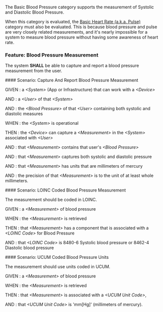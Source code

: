 The Basic Blood Pressure category supports the measurement of Systolic and Diastolic Blood Pressure.

When this category is evaluated, the [Basic Heart Rate (a.k.a. Pulse)](basic_heart_rate.html)
category must also be evaluated.  This is because blood pressure and pulse are very
closely related measurements, and it's nearly impossible for a system to measure blood
pressure without having some awareness of heart rate.
<span id='blood-pressure-measurement'/>
### <span class='glyphicon glyphicon-phone'/> <span class='glyphicon glyphicon-dashboard'/> <span class='glyphicon glyphicon-cloud'/> Feature: Blood Pressure Measurement

The system **SHALL** be able to capture and report a blood pressure measurement from the user.


<span id='capture-and-report-blood-pressure-measurement'/>
#### <span class='glyphicon text-success glyphicon-phone'/> <span class='glyphicon text-success glyphicon-dashboard'/> <span class='glyphicon text-success glyphicon-cloud'/> Scenario: Capture And Report Blood Pressure Measurement


GIVEN
: a <i>&lt;System&gt;</i> (App or Infrastructure) that can work with a <i>&lt;Device&gt;</i>

   AND
   : a <i>&lt;User&gt;</i> of that <i>&lt;System&gt;</i>

   AND
   : the <i>&lt;Blood Pressure&gt;</i> of that <i>&lt;User&gt;</i> containing both systolic and diastolic measures

WHEN
: the <i>&lt;System&gt;</i> is operational

THEN
: the <i>&lt;Device&gt;</i> can capture a <i>&lt;Measurement&gt;</i> in the <i>&lt;System&gt;</i> associated with <i>&lt;User&gt;</i>

   AND
   : that <i>&lt;Measurement&gt;</i> contains that user's <i>&lt;Blood Pressure&gt;</i>

   AND
   : that <i>&lt;Measurement&gt;</i> captures both systolic and diastolic pressure

   AND
   : that <i>&lt;Measurement&gt;</i> has units that are millimeters of mercury

   AND
   : the precision of that <i>&lt;Measurement&gt;</i> is to the unit of at least whole millimeters.


<span id='loinc-coded-blood-pressure-measurement'/>
#### <span class='glyphicon text-info glyphicon-phone'/> <span class='glyphicon text-info glyphicon-cloud'/> Scenario: LOINC Coded Blood Pressure Measurement

The measurement should be coded in LOINC.

GIVEN
: a <i>&lt;Measurement&gt;</i> of blood pressure

WHEN
: the <i>&lt;Measurement&gt;</i> is retrieved

THEN
: that <i>&lt;Measurement&gt;</i> has a component that is associated with a <i>&lt;LOINC Code&gt;</i> for Blood Pressure

   AND
   : that <i>&lt;LOINC Code&gt;</i> is 8480-6 Systolic blood pressure or 8462-4 Diastolic blood pressure


<span id='ucum-coded-blood-pressure-units'/>
#### <span class='glyphicon text-info glyphicon-phone'/> <span class='glyphicon text-info glyphicon-cloud'/> Scenario: UCUM Coded Blood Pressure Units

The measurement should use units coded in UCUM.

GIVEN
: a <i>&lt;Measurement&gt;</i> of blood pressure

WHEN
: the <i>&lt;Measurement&gt;</i> is retrieved

THEN
: that <i>&lt;Measurement&gt;</i> is associated with a <i>&lt;UCUM Unit Code&gt;</i>,

   AND
   : that <i>&lt;UCUM Unit Code&gt;</i> is 'mm[Hg]' (millimeters of mercury).

